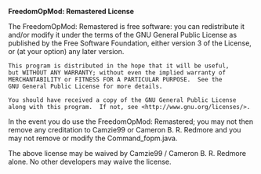 **FreedomOpMod: Remastered License**

The FreedomOpMod: Remastered is free software: you can redistribute it and/or modify
    it under the terms of the GNU General Public License as published by
    the Free Software Foundation, either version 3 of the License, or
    (at your option) any later version.

    This program is distributed in the hope that it will be useful,
    but WITHOUT ANY WARRANTY; without even the implied warranty of
    MERCHANTABILITY or FITNESS FOR A PARTICULAR PURPOSE.  See the
    GNU General Public License for more details.

    You should have received a copy of the GNU General Public License
    along with this program.  If not, see <http://www.gnu.org/licenses/>.
	
In the event you do use the FreedomOpMod: Remastered; you may not then remove any creditation to Camzie99 or Cameron B. R. Redmore
and you may not remove or modify the Command_fopm.java.

The above license may be waived by Camzie99 / Cameron B. R. Redmore alone. No other developers may waive the license.
